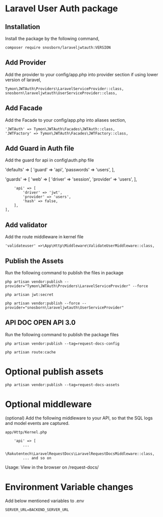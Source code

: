 # Laravel User Auth package

## Installation

Install the package by the following command,

    composer require snosborn/laraveljwtauth:VERSION

## Add Provider

Add the provider to your config/app.php into provider section if using lower version
of laravel,

    Tymon\JWTAuth\Providers\LaravelServiceProvider::class,
    snosborn\laraveljwtauth\UserServiceProvider::class,

## Add Facade

Add the Facade to your config/app.php into aliases section,

    'JWTAuth' => Tymon\JWTAuth\Facades\JWTAuth::class,
    'JWTFactory' => Tymon\JWTAuth\Facades\JWTFactory::class,

## Add Guard in Auth file

Add the guard for api in config\auth.php file

 'defaults' => [
        'guard' => 'api',
        'passwords' => 'users',
    ],

  'guards' => [
        'web' => [
            'driver' => 'session',
            'provider' => 'users',
        ],

        'api' => [
            'driver' => 'jwt',
            'provider' => 'users',
            'hash' => false,
        ],
    ],
## Add validator

Add the route middleware in kernel file 

    'validateuser' =>\App\Http\Middleware\ValidateUserMiddleware::class,

## Publish the Assets

Run the following command to publish the files in package 

    php artisan vendor:publish --provider="Tymon\JWTAuth\Providers\LaravelServiceProvider" --force

    php artisan jwt:secret

    php artisan vendor:publish --force --provider="snosborn\laraveljwtauth\UserServiceProvider"

## API DOC OPEN API 3.0

Run the following command to publish the package files

    php artisan vendor:publish --tag=request-docs-config

    php artisan route:cache

# Optional publish assets

    php artisan vendor:publish --tag=request-docs-assets

# Optional middleware

(optional) Add the following middleware to your API, so that the SQL logs and model events are captured.

    app/Http/Kernel.php

        'api' => [
            ...
            \Rakutentech\LaravelRequestDocs\LaravelRequestDocsMiddleware::class,
            ... and so on

Usage: 
    View in the browser on /request-docs/

# Environment Variable changes

Add below mentioned variables to .env 

    SERVER_URL=BACKEND_SERVER_URL

